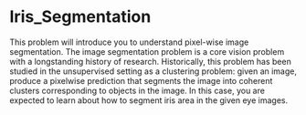 # Iris_Segmentation
This problem will introduce you to understand pixel-wise image segmentation. The image segmentation problem is a core vision problem with a longstanding history of research. Historically, this problem has been studied in the unsupervised setting as a clustering problem: given an image, produce a pixelwise prediction that segments the image into coherent clusters corresponding to objects in the image. In this case, you are expected to learn about how to segment iris area in the given eye images.
